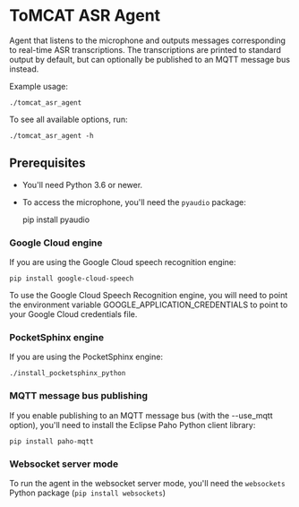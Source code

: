 ToMCAT ASR Agent
================

Agent that listens to the microphone and outputs messages corresponding to
real-time ASR transcriptions. The transcriptions are printed to standard output
by default, but can optionally be published to an MQTT message bus instead.

Example usage:

    ./tomcat_asr_agent

To see all available options, run:

    ./tomcat_asr_agent -h


Prerequisites
-------------

- You'll need Python 3.6 or newer.
- To access the microphone, you'll need the `pyaudio` package:

    pip install pyaudio

### Google Cloud engine

If you are using the Google Cloud speech recognition engine:
    
    pip install google-cloud-speech

To use the Google Cloud Speech Recognition engine, you will need to point the
environment variable GOOGLE_APPLICATION_CREDENTIALS to point to your Google
Cloud credentials file.

### PocketSphinx engine

If you are using the PocketSphinx engine:

    ./install_pocketsphinx_python

### MQTT message bus publishing

If you enable publishing to an MQTT message bus (with the --use_mqtt
option), you'll need to install the Eclipse Paho Python client library:

    pip install paho-mqtt

### Websocket server mode

To run the agent in the websocket server mode, you'll need the `websockets`
Python package (`pip install websockets`)
